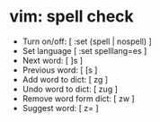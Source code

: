 # vim: spell check

* Turn on/off: [ :set (spell | nospell) ]
* Set language [ :set spelllang=es ]
* Next word:    [ ]s ]
* Previous word: [ [s ]
* Add word to dict: [ zg ]
* Undo word to dict: [ zug ]
* Remove word form dict: [ zw ]
* Suggest word: [ z= ]

